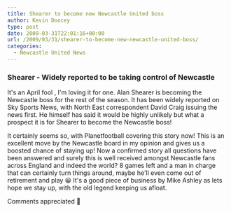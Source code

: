 ```yaml
---
title: Shearer to become new Newcastle United boss
author: Kevin Doocey
type: post
date: 2009-03-31T22:01:16+00:00
url: /2009/03/31/shearer-to-become-new-newcastle-united-boss/
categories:
  - Newcastle United News
---
```


### Shearer - Widely reported to be taking control of Newcastle

It's an April fool , I'm loving it for one. Alan Shearer is becoming the Newcastle boss for the rest of the season. It has been widely reported on Sky Sports News, with North East correspondent David Craig issuing the news first. He himself has said it would be highly unlikely but what a prospect it is for Shearer to become the Newcastle boss!

It certainly seems so, with Planetfootball covering this story now! This is an excellent move by the Newcastle board in my opinion and gives us a boosted chance of staying up! Now a confirmed story all questions have been answered and surely this is well received amongst Newcastle fans across England and indeed the world? 8 games left and a man in charge that can certainly turn things around, maybe he'll even come out of retirement and play 😀 It's a good piece of business by Mike Ashley as lets hope we stay up, with the old legend keeping us afloat.

Comments appreciated 🙂
